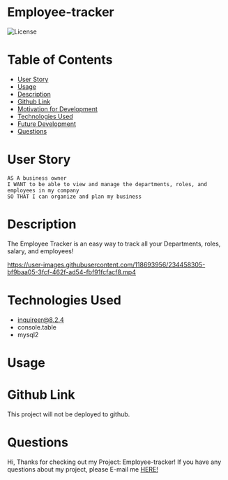 # Employee-tracker

![License](https://img.shields.io/static/v1?label=License&message=MIT&color=GREEN)

# Table of Contents
* [User Story](#user)
* [Usage](#usage)
* [Description](#description)
* [Github Link](#github)
* [Motivation for Development](#motivation)
* [Technologies Used](#technologies)
* [Future Development](#hopes)
* [Questions](#questions)

# User Story
```
AS A business owner
I WANT to be able to view and manage the departments, roles, and employees in my company
SO THAT I can organize and plan my business
```
# Description
The Employee Tracker is an easy way to track all your Departments, roles, salary, and employees!

https://user-images.githubusercontent.com/118693956/234458305-bf9baa05-3fcf-462f-ad54-fbf91fcfacf8.mp4

# Technologies Used
* inquireer@8.2.4
* console.table
* mysql2

# Usage


# Github Link
This project will not be deployed to github.

# Questions
Hi, Thanks for checking out my Project: Employee-tracker! If you have any questions about my project, please E-mail me [HERE!](mailto:stanggurl02@gmail.com)

